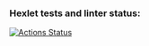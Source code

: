 ### Hexlet tests and linter status:
[![Actions Status](https://github.com/A1exTheCat/frontend-project-lvl1/workflows/hexlet-check/badge.svg)](https://github.com/A1exTheCat/frontend-project-lvl1/actions)